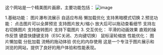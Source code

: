 这个网站是一个精美图片画廊，主要功能包括：
![image](https://github.com/user-attachments/assets/58827cf5-3bd5-438c-9e73-5409ef323457)

1.基础功能：
图片瀑布流展示
自适应布局
懒加载优化
支持黑暗模式切换
2.预览功能：
点击图片可以全屏预览
支持图片放大/缩小
放大后可以拖动查看细节
支持左右切换图片
支持旋转图片
支持下载图片
3. 交互优化：
平滑的动画效果
直观的操作反馈
键盘快捷键支持（ESC关闭、方向键切换）
鼠标滚轮缩放
性能优化：
图片懒加载
分批加载
流畅的拖动体验
优化的内存使用
这是一个专注于图片展示和浏览的网站，提供了良好的用户体验和性能表现。
